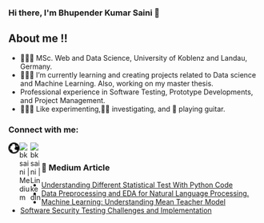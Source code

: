
### Hi there, I'm Bhupender Kumar Saini 👋

## About me !!

- 👨🏻‍🎓  MSc. Web and Data Science, University of Koblenz and Landau, Germany. 
- 🧑🏻‍💻 I’m currently learning and creating projects related to Data science and Machine Learning. Also, working on my master thesis.
-  Professional experience in Software Testing, Prototype Developments, and Project Management.
- 🧑🏻‍🔬 Like experimenting,🕵️‍♂️ investigating, and 🎸 playing guitar.

### Connect with me:

[<img align="left" alt="bksaini" width="22px" src="https://raw.githubusercontent.com/iconic/open-iconic/master/svg/globe.svg" />][website]
[<img align="left" alt="bksaini | Medium" width="22px" src="https://user-images.githubusercontent.com/6636473/31627355-e10142ba-b261-11e7-851a-6c76da975717.png"/>][Medium]
[<img align="left" alt="bksaini | LinkedIn" width="22px" src="https://cdn.jsdelivr.net/npm/simple-icons@v3/icons/linkedin.svg" />][linkedin]
<br />

### 📗 Medium Article
<!-- BLOG-POST-LIST:START -->
- [Understanding Different Statistical Test With Python Code](https://bksaini078.medium.com/understanding-different-statistical-test-with-python-code-df517683260b?source=rss-532d6d05dcee------2)
- [Data Preprocessing and EDA for Natural Language Processing.](https://medium.com/geekculture/data-preprocessing-and-eda-for-natural-language-processing-56e45c1df36d?source=rss-532d6d05dcee------2)
- [Machine Learning: Understanding Mean Teacher Model](https://bksaini078.medium.com/machine-learning-understanding-mean-teacher-model-ffb8d07819a4?source=rss-532d6d05dcee------2)
- [Software Security Testing Challenges and Implementation](https://bksaini078.medium.com/software-security-testing-challenges-and-implementation-5b8ea970442a?source=rss-532d6d05dcee------2)
<!-- BLOG-POST-LIST:END -->

[website]: https://bksaini078.github.io/
[linkedin]: https://www.linkedin.com/in/bksaini078/
[Medium]:https://bksaini078.medium.com/




